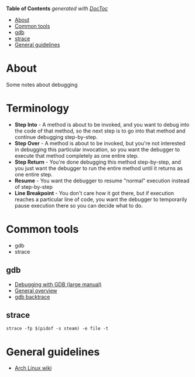 <!-- START doctoc generated TOC please keep comment here to allow auto update -->
<!-- DON'T EDIT THIS SECTION, INSTEAD RE-RUN doctoc TO UPDATE -->
**Table of Contents**  *generated with [DocToc](https://github.com/thlorenz/doctoc)*

- [About](#about)
- [Common tools](#common-tools)
- [gdb](#gdb)
- [strace](#strace)
- [General guidelines](#general-guidelines)

<!-- END doctoc generated TOC please keep comment here to allow auto update -->

# About
Some notes about debugging

# Terminology

* **Step Into** - A method is about to be invoked, and you want to debug into the code of that method, so the next step is to go into that method and continue debugging step-by-step.
* **Step Over** - A method is about to be invoked, but you're not interested in debugging this particular invocation, so you want the debugger to execute that method completely as one entire step.
* **Step Return** - You're done debugging this method step-by-step, and you just want the debugger to run the entire method until it returns as one entire step.
* **Resume** - You want the debugger to resume "normal" execution instead of step-by-step
* **Line Breakpoint** - You don't care how it got there, but if execution reaches a particular line of code, you want the debugger to temporarily pause execution there so you can decide what to do.

# Common tools
 
 * gdb
 * strace
 
## gdb

 * [Debugging with GDB (large manual)](http://www.sourceware.org/gdb/download/onlinedocs/gdb.html)
 * [General overview](https://www.chemie.fu-berlin.de/chemnet/use/info/gdb/gdb_5.html)
 * [gdb backtrace](https://sourceware.org/gdb/onlinedocs/gdb/Backtrace.html)

## strace

```
strace -fp $(pidof -s steam) -e file -t
```

# General guidelines

* [Arch Linux wiki](https://wiki.archlinux.org/index.php/Step-by-step_debugging_guide)
